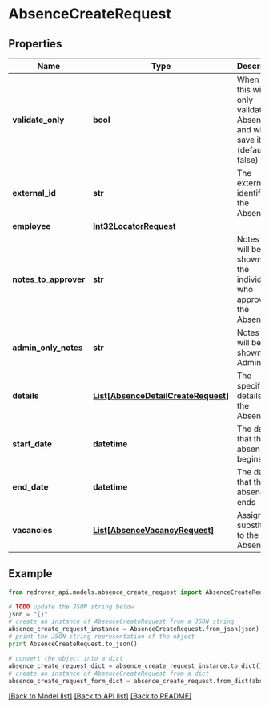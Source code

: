 # AbsenceCreateRequest


## Properties
Name | Type | Description | Notes
------------ | ------------- | ------------- | -------------
**validate_only** | **bool** | When set, this will only validate the Absence and will not save it. (default: false) | [optional] [default to False]
**external_id** | **str** | The external identifier to the Absence | [optional] 
**employee** | [**Int32LocatorRequest**](Int32LocatorRequest.md) |  | [optional] 
**notes_to_approver** | **str** | Notes that will be shown to the individual who approves the Absence | [optional] 
**admin_only_notes** | **str** | Notes that will be only shown to Admins | [optional] 
**details** | [**List[AbsenceDetailCreateRequest]**](AbsenceDetailCreateRequest.md) | The specific details of the Absence | [optional] 
**start_date** | **datetime** | The date that the absence begins | [optional] 
**end_date** | **datetime** | The date that the absence ends | [optional] 
**vacancies** | [**List[AbsenceVacancyRequest]**](AbsenceVacancyRequest.md) | Assign a substitute to the Absence | [optional] 

## Example

```python
from redrover_api.models.absence_create_request import AbsenceCreateRequest

# TODO update the JSON string below
json = "{}"
# create an instance of AbsenceCreateRequest from a JSON string
absence_create_request_instance = AbsenceCreateRequest.from_json(json)
# print the JSON string representation of the object
print AbsenceCreateRequest.to_json()

# convert the object into a dict
absence_create_request_dict = absence_create_request_instance.to_dict()
# create an instance of AbsenceCreateRequest from a dict
absence_create_request_form_dict = absence_create_request.from_dict(absence_create_request_dict)
```
[[Back to Model list]](../README.md#documentation-for-models) [[Back to API list]](../README.md#documentation-for-api-endpoints) [[Back to README]](../README.md)


